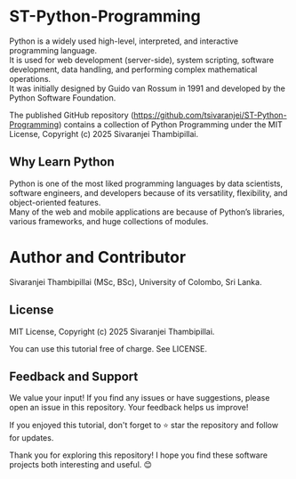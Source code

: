 # ST-Python-Programming
Python is a widely used high-level, interpreted, and interactive programming language.
<br>It is used for web development (server-side), system scripting, software development, data handling, and performing complex mathematical operations.
<br>It was initially designed by Guido van Rossum in 1991 and developed by the Python Software Foundation.

The published GitHub repository (https://github.com/tsivaranjei/ST-Python-Programming) contains a collection of Python Programming under the MIT License, Copyright (c) 2025 Sivaranjei Thambipillai.

## Why Learn Python
Python is one of the most liked programming languages by data scientists, software engineers, and developers because of its versatility, flexibility, and object-oriented features. 
<br>Many of the web and mobile applications are because of Python’s libraries, various frameworks, and huge collections of modules.

# Author and Contributor
Sivaranjei Thambipillai (MSc, BSc), University of Colombo, Sri Lanka.

## License
MIT License, Copyright (c) 2025 Sivaranjei Thambipillai.

You can use this tutorial free of charge. See LICENSE.

## Feedback and Support
We value your input! If you find any issues or have suggestions, please open an issue in this repository. Your feedback helps us improve!

If you enjoyed this tutorial, don't forget to ⭐ star the repository and follow for updates.

Thank you for exploring this repository! I hope you find these software projects both interesting and useful. 😊
